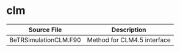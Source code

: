 # clm

|Source File        | Description |
|------|----|
|  BeTRSimulationCLM.F90|Method for CLM4.5 interface|
